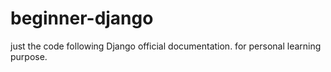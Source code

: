 # beginner-django

just the code following Django official documentation. for personal learning purpose.

